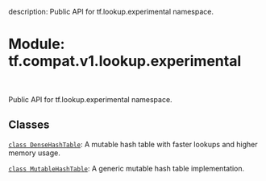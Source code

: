description: Public API for tf.lookup.experimental namespace.

<div itemscope itemtype="http://developers.google.com/ReferenceObject">
<meta itemprop="name" content="tf.compat.v1.lookup.experimental" />
<meta itemprop="path" content="Stable" />
</div>

# Module: tf.compat.v1.lookup.experimental

<!-- Insert buttons and diff -->

<table class="tfo-notebook-buttons tfo-api nocontent" align="left">

</table>



Public API for tf.lookup.experimental namespace.



## Classes

[`class DenseHashTable`](../../../../tf/lookup/experimental/DenseHashTable.md): A mutable hash table with faster lookups and higher memory usage.

[`class MutableHashTable`](../../../../tf/lookup/experimental/MutableHashTable.md): A generic mutable hash table implementation.

